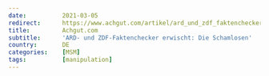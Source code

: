 ```yaml
---
date:          2021-03-05
redirect:      https://www.achgut.com/artikel/ard_und_zdf_faktenchecker_erwischt_die_schamlosen
title:         Achgut.com
subtitle:      'ARD- und ZDF-Faktenchecker erwischt: Die Schamlosen'
country:       DE
categories:    [MSM]
tags:          [manipulation]
---
```

